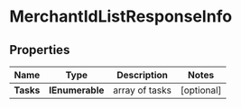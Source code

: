# MerchantIdListResponseInfo


## Properties

| Name | Type | Description | Notes |
|------------ | ------------- | ------------- | -------------|
**Tasks** | **IEnumerable<MerchantIdListTaskInfo>** | array of tasks |[optional]|